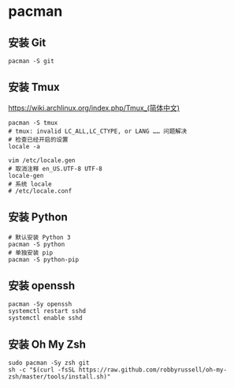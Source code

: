 # pacman

## 安装 Git

```shell
pacman -S git
```

## 安装 Tmux

https://wiki.archlinux.org/index.php/Tmux_(简体中文)

```shell
pacman -S tmux
# tmux: invalid LC_ALL,LC_CTYPE, or LANG …… 问题解决
# 检查已经开启的设置
locale -a

vim /etc/locale.gen
# 取消注释 en_US.UTF-8 UTF-8
locale-gen
# 系统 locale
# /etc/locale.conf
```

## 安装 Python

```shell
# 默认安装 Python 3
pacman -S python
# 单独安装 pip
pacman -S python-pip
```

## 安装 openssh

```shell
pacman -Sy openssh
systemctl restart sshd
systemctl enable sshd
```

## 安装 Oh My Zsh

```shell
sudo pacman -Sy zsh git
sh -c "$(curl -fsSL https://raw.github.com/robbyrussell/oh-my-zsh/master/tools/install.sh)"
```